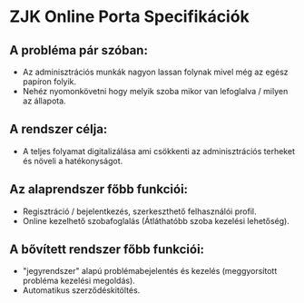 # ZJK Online Porta Specifikációk

## A probléma pár szóban:
- Az adminisztrációs munkák nagyon lassan folynak mivel még az egész papíron folyik.
- Nehéz nyomonkövetni hogy melyik szoba mikor van lefoglalva / milyen az állapota.

## A rendszer célja:
- A teljes folyamat digitalizálása ami csökkenti az adminisztrációs terheket és növeli a hatékonyságot.

## Az alaprendszer főbb funkciói:
- Regisztráció / bejelentkezés, szerkeszthető felhasználói profil.
- Online kezelhető szobafoglalás (Átláthatóbb szoba kezelési lehetőség).

## A bővített rendszer főbb funkciói:
- "jegyrendszer" alapú problémabejelentés és kezelés (meggyorsított probléma kezelési megoldás).
- Automatikus szerződéskitöltés.